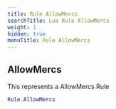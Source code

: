 ```yaml
---
title: Rule AllowMercs
searchTitle: Lua Rule AllowMercs
weight: 1
hidden: true
menuTitle: Rule AllowMercs
---
```

## AllowMercs

This represents a AllowMercs Rule
```lua
Rule.AllowMercs
```